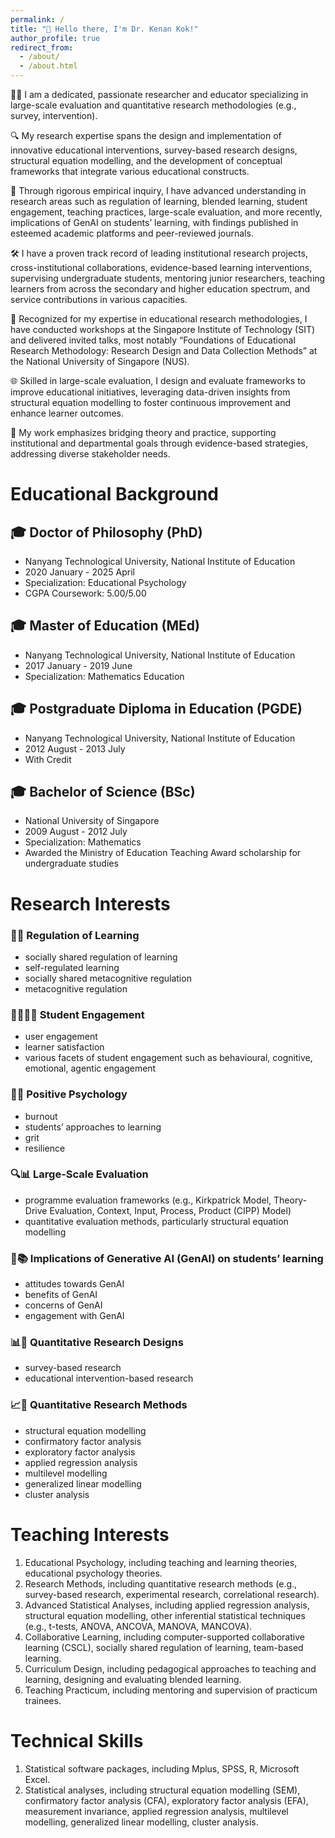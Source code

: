 ```yaml
---
permalink: /
title: "👋 Hello there, I'm Dr. Kenan Kok!"
author_profile: true
redirect_from: 
  - /about/
  - /about.html
---
```


👨‍🎓 I am a dedicated, passionate researcher and educator specializing in large-scale evaluation and quantitative research methodologies (e.g., survey, intervention). 

🔍 My research expertise spans the design and implementation of innovative educational interventions, survey-based research designs, structural equation modelling, and the development of conceptual frameworks that integrate various educational constructs. 

🔬 Through rigorous empirical inquiry, I have advanced understanding in research areas such as regulation of learning, blended learning, student engagement, teaching practices, large-scale evaluation, and more recently, implications of GenAI on students’ learning, with findings published in esteemed academic platforms and peer-reviewed journals.

🛠️ I have a proven track record of leading institutional research projects, cross-institutional collaborations, evidence-based learning interventions, supervising undergraduate students, mentoring junior researchers, teaching learners from across the secondary and higher education spectrum, and service contributions in various capacities. 

📝 Recognized for my expertise in educational research methodologies, I have conducted workshops at the Singapore Institute of Technology (SIT) and delivered invited talks, most notably “Foundations of Educational Research Methodology: Research Design and Data Collection Methods” at the National University of Singapore (NUS).

🌐  Skilled in large-scale evaluation, I design and evaluate frameworks to improve educational initiatives, leveraging data-driven insights from structural equation modelling to foster continuous improvement and enhance learner outcomes. 

🌉 My work emphasizes bridging theory and practice, supporting institutional and departmental goals through evidence-based strategies, addressing diverse stakeholder needs.

Educational Background
======
🎓 Doctor of Philosophy (PhD)
------
- Nanyang Technological University, National Institute of Education
- 2020 January - 2025 April
- Specialization: Educational Psychology
- CGPA Coursework: 5.00/5.00

🎓 Master of Education (MEd)
------
- Nanyang Technological University, National Institute of Education
- 2017 January - 2019 June
- Specialization: Mathematics Education

🎓 Postgraduate Diploma in Education (PGDE)
------
- Nanyang Technological University, National Institute of Education
- 2012 August - 2013 July
- With Credit

🎓 Bachelor of Science (BSc)
------
- National University of Singapore
- 2009 August - 2012 July
- Specialization: Mathematics
- Awarded the Ministry of Education Teaching Award scholarship for undergraduate studies

Research Interests
======
### 🧠📖 Regulation of Learning
- socially shared regulation of learning
- self-regulated learning
- socially shared metacognitive regulation
- metacognitive regulation

### 🙋‍♂️🙋‍♀️ Student Engagement
- user engagement
- learner satisfaction
- various facets of student engagement such as behavioural, cognitive, emotional, agentic engagement

### 🌻🤝 Positive Psychology
- burnout
- students’ approaches to learning
- grit
- resilience

### 🔍📊 Large-Scale Evaluation
- programme evaluation frameworks (e.g., Kirkpatrick Model, Theory-Drive Evaluation, Context, Input, Process, Product (CIPP) Model)
- quantitative evaluation methods, particularly structural equation modelling

### 🤖📚 Implications of Generative AI (GenAI) on students’ learning
- attitudes towards GenAI
- benefits of GenAI
- concerns of GenAI
- engagement with GenAI

### 📊📑 Quantitative Research Designs
- survey-based research
- educational intervention-based research

### 📈🧮 Quantitative Research Methods
- structural equation modelling
- confirmatory factor analysis
- exploratory factor analysis
- applied regression analysis
- multilevel modelling
- generalized linear modelling
- cluster analysis

Teaching Interests
======
1. Educational Psychology, including teaching and learning theories, educational psychology theories.
2. Research Methods, including quantitative research methods (e.g., survey-based research, experimental research, correlational research).
3. Advanced Statistical Analyses, including applied regression analysis, structural equation modelling, other inferential statistical techniques (e.g., t-tests, ANOVA, ANCOVA, MANOVA, MANCOVA).
4. Collaborative Learning, including computer-supported collaborative learning (CSCL), socially shared regulation of learning, team-based learning.
5. Curriculum Design, including pedagogical approaches to teaching and learning, designing and evaluating blended learning. 
6. Teaching Practicum, including mentoring and supervision of practicum trainees.

Technical Skills
======
1. Statistical software packages, including Mplus, SPSS, R, Microsoft Excel.
2. Statistical analyses, including structural equation modelling (SEM), confirmatory factor analysis (CFA), exploratory factor analysis (EFA), measurement invariance, applied regression analysis, multilevel modelling, generalized linear modelling, cluster analysis.
